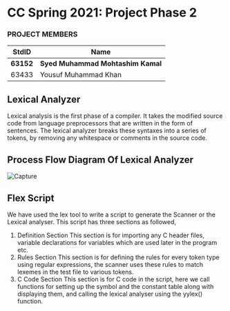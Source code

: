 
# CC Spring 2021: Project Phase 2 #
### PROJECT MEMBERS ###
StdID | Name
------------ | -------------
**63152** | **Syed Muhammad Mohtashim Kamal**
63433 | Yousuf Muhammad Khan

## Lexical Analyzer ##

Lexical analysis is the first phase of a compiler. It takes the modified source code from
language preprocessors that are written in the form of sentences. The lexical analyzer breaks
these syntaxes into a series of tokens, by removing any whitespace or comments in the source
code.

## Process Flow Diagram Of Lexical Analyzer ##
![Capture](https://user-images.githubusercontent.com/61554600/115705946-9410b480-a386-11eb-8874-693c326d1d2f.PNG)

## Flex Script ##

We have used the lex tool to write a script to generate the Scanner or the Lexical analyser. This
script has three sections as followed,
1. Definition Section
This section is for importing any C header files, variable declarations for variables which
are used later in the program etc.
2. Rules Section
This section is for defining the rules for every token type using regular expressions, the
scanner uses these rules to match lexemes in the test file to various tokens.
3. C Code Section
This section is for C code in the script, here we call functions for setting up the symbol
and the constant table along with displaying them, and calling the lexical analyser using
the yylex() function.
